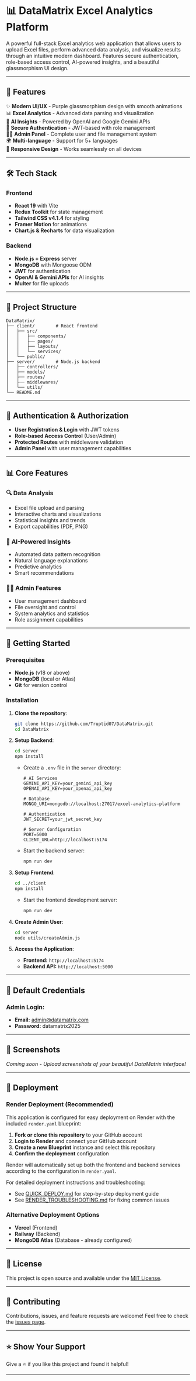
# 📊 DataMatrix Excel Analytics Platform

A powerful full-stack Excel analytics web application that allows users to upload Excel files, perform advanced data analysis, and visualize results through an intuitive modern dashboard. Features secure authentication, role-based access control, AI-powered insights, and a beautiful glassmorphism UI design.

---

## 🚀 Features

✨ **Modern UI/UX** - Purple glassmorphism design with smooth animations  
📊 **Excel Analytics** - Advanced data parsing and visualization  
🤖 **AI Insights** - Powered by OpenAI and Google Gemini APIs  
🔐 **Secure Authentication** - JWT-based with role management  
👨‍💼 **Admin Panel** - Complete user and file management system  
🌍 **Multi-language** - Support for 5+ languages  
📱 **Responsive Design** - Works seamlessly on all devices  

---

## 🛠️ Tech Stack

### Frontend
- **React 19** with Vite
- **Redux Toolkit** for state management
- **Tailwind CSS v4.1.4** for styling
- **Framer Motion** for animations
- **Chart.js & Recharts** for data visualization

### Backend
- **Node.js + Express** server
- **MongoDB** with Mongoose ODM
- **JWT** for authentication
- **OpenAI & Gemini APIs** for AI insights
- **Multer** for file uploads

---

## 📁 Project Structure

```
DataMatrix/
├── client/        # React frontend
│   ├── src/
│   │   ├── components/
│   │   ├── pages/
│   │   ├── layouts/
│   │   └── services/
│   └── public/
├── server/        # Node.js backend
│   ├── controllers/
│   ├── models/
│   ├── routes/
│   ├── middlewares/
│   └── utils/
└── README.md
```

---

## 🔐 Authentication & Authorization

- **User Registration & Login** with JWT tokens
- **Role-based Access Control** (User/Admin)
- **Protected Routes** with middleware validation
- **Admin Panel** with user management capabilities

---

## 📊 Core Features

### 🔍 **Data Analysis**
- Excel file upload and parsing
- Interactive charts and visualizations
- Statistical insights and trends
- Export capabilities (PDF, PNG)

### 🤖 **AI-Powered Insights**
- Automated data pattern recognition
- Natural language explanations
- Predictive analytics
- Smart recommendations

### 👨‍💼 **Admin Features**
- User management dashboard
- File oversight and control
- System analytics and statistics
- Role assignment capabilities

---

## 🚀 Getting Started

### Prerequisites

- **Node.js** (v18 or above)
- **MongoDB** (local or Atlas)
- **Git** for version control

### Installation

1. **Clone the repository**:

   ```bash
   git clone https://github.com/Truptid07/DataMatrix.git
   cd DataMatrix
   ```

2. **Setup Backend**:

   ```bash
   cd server
   npm install
   ```

   - Create a `.env` file in the `server` directory:

     ```env
     # AI Services
     GEMINI_API_KEY=your_gemini_api_key
     OPENAI_API_KEY=your_openai_api_key

     # Database
     MONGO_URI=mongodb://localhost:27017/excel-analytics-platform

     # Authentication
     JWT_SECRET=your_jwt_secret_key

     # Server Configuration
     PORT=5000
     CLIENT_URL=http://localhost:5174
     ```

   - Start the backend server:

     ```bash
     npm run dev
     ```

3. **Setup Frontend**:

   ```bash
   cd ../client
   npm install
   ```

   - Start the frontend development server:

     ```bash
     npm run dev
     ```

4. **Create Admin User**:

   ```bash
   cd server
   node utils/createAdmin.js
   ```

5. **Access the Application**:

   - **Frontend:** `http://localhost:5174`
   - **Backend API:** `http://localhost:5000`

---

## 🔑 Default Credentials

### Admin Login:
- **Email:** admin@datamatrix.com
- **Password:** datamatrix2025

---

## 🌟 Screenshots

*Coming soon - Upload screenshots of your beautiful DataMatrix interface!*

---

## 🚀 Deployment

### Render Deployment (Recommended)

This application is configured for easy deployment on Render with the included `render.yaml` blueprint:

1. **Fork or clone this repository** to your GitHub account
2. **Login to Render** and connect your GitHub account
3. **Create a new Blueprint** instance and select this repository
4. **Confirm the deployment** configuration

Render will automatically set up both the frontend and backend services according to the configuration in `render.yaml`.

For detailed deployment instructions and troubleshooting:
- See [QUICK_DEPLOY.md](QUICK_DEPLOY.md) for step-by-step deployment guide
- See [RENDER_TROUBLESHOOTING.md](RENDER_TROUBLESHOOTING.md) for fixing common issues

### Alternative Deployment Options
- **Vercel** (Frontend)
- **Railway** (Backend)
- **MongoDB Atlas** (Database - already configured)

---

## 📝 License

This project is open source and available under the [MIT License](LICENSE).

---

## 🤝 Contributing

Contributions, issues, and feature requests are welcome! Feel free to check the [issues page](../../issues).

---

## ⭐ Show Your Support

Give a ⭐ if you like this project and found it helpful!

---

